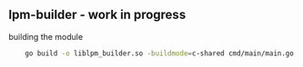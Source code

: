 ## lpm-builder - work in progress

building the module

```sh
    go build -o liblpm_builder.so -buildmode=c-shared cmd/main/main.go
```
